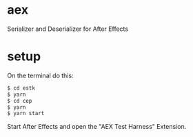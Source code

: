 # aex

Serializer and Deserializer for After Effects

# setup

On the terminal do this:

```bash
$ cd estk
$ yarn
$ cd cep
$ yarn
$ yarn start
```

Start After Effects and open the "AEX Test Harness" Extension.
